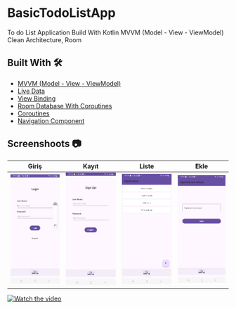 # BasicTodoListApp

To do List Application Build With Kotlin MVVM (Model - View - ViewModel) </br>Clean Architecture, Room </br>


## Built With 🛠

- [MVVM (Model - View - ViewModel)](https://developer.android.com/topic/architecture)
- [Live Data](https://developer.android.com/topic/libraries/architecture/livedata)
- [View Binding](https://developer.android.com/topic/libraries/view-binding)
- [Room Database With Coroutines](https://developer.android.com/training/data-storage/room)
- [Coroutines](https://developer.android.com/kotlin/coroutines)
- [Navigation Component](https://developer.android.com/guide/navigation/navigation-getting-started)

## Screenshoots 📷

Giriş | Kayıt                                                                             | Liste                                                                              | Ekle 
---- |-----------------------------------------------------------------------------------|-----------------------------------------------------------------------------------| ---- |
![](https://github.com/emrekirik/BasicTodoListApp/blob/main/Screenshots/1.jpeg) | ![](https://github.com/emrekirik/BasicTodoListApp/blob/main/Screenshots/2.jpeg) | ![](https://github.com/emrekirik/BasicTodoListApp/blob/main/Screenshots/3.jpeg) | ![](https://github.com/emrekirik/BasicTodoListApp/blob/main/Screenshots/4.jpeg) | ![]

[![Watch the video]()](https://www.youtube.com/watch?v=74e9_6F9Xro)

</br>
